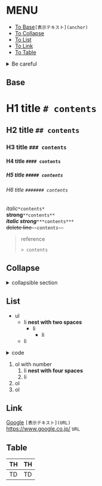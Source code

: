 # MENU
- [To Base](#Base)`[表示テキスト](anchor)`
- [To Collapse](#Collapse)
- [To List](#List)
- [To Link](#Link)
- [To Table](#Table) 
<details>
  <summary>Be careful</summary>
  <div>
    <ul>
      <li>punctuation marks will be dropped</li>
      <li>leading white spaces will be dropped</li>
      <li>upper case will be converted to lower</li>
      <li>spaces between letters will be converted to -</li>
    </ul>
  </div>
</details>

## Base
# H1 title `# contents`
## H2 title `## contents`
### H3 title `### contents`
#### H4 title `#### contents`
##### H5 title `##### contents`
###### H6 title `####### contents`

*italic*`*contents*`  
**strong**`**contents**`  
***italic strong***`***contents***`  
~~delete line~~`~~contents~~`  
> reference
>
> `> contents`

## Collapse
<details>
  <summary>collapsible section</summary>
  <div>

```java
int a = 0; //<div> とコードブロックの間には空白行が一つ以上必要です。
```
```html
  <details>
    <summary>title</summary>
    <div>
    
    contents
    </div>
  </details>
```
  </div>
</details>

## List
- ul
  - li **nest with two spaces**
    - li
      - li
  - li
<details><summary>code</summary><div>

```
- ul
  - li
    - li
      - li
  - li
```
</div></details>  

1. ol with number
    1. li **nest with four spaces**
    1. li
1. ol
1. ol


## Link
[Google](https://www.google.co.jp/) `[表示テキスト](URL)`  
https://www.google.co.jp/ `URL`  


## Table
|TH|TH|
|--|--|
|TD|TD|
